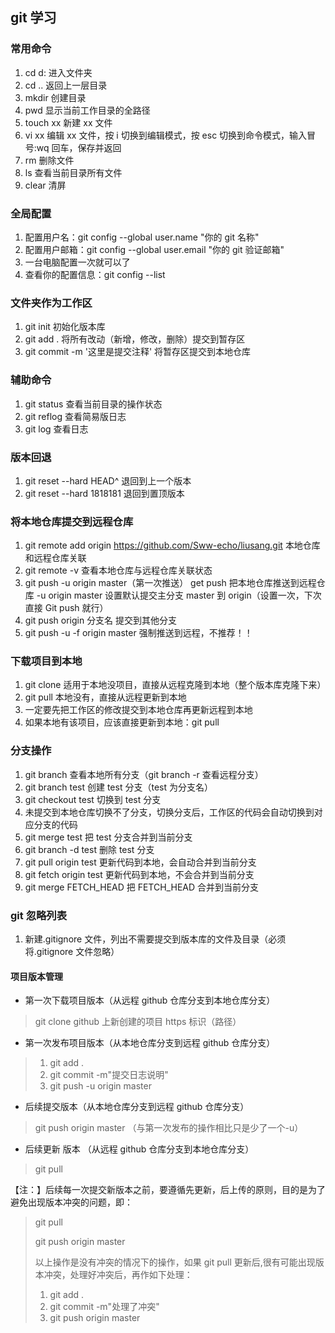 ## git 学习

### 常用命令

1. cd d: 进入文件夹
2. cd .. 返回上一层目录
3. mkdir 创建目录
4. pwd 显示当前工作目录的全路径
5. touch xx 新建 xx 文件
6. vi xx 编辑 xx 文件，按 i 切换到编辑模式，按 esc 切换到命令模式，输入冒号:wq 回车，保存并返回
7. rm 删除文件
8. ls 查看当前目录所有文件
9. clear 清屏

### 全局配置

1. 配置用户名：git config --global user.name "你的 git 名称"
2. 配置用户邮箱：git config --global user.email "你的 git 验证邮箱"
3. 一台电脑配置一次就可以了
4. 查看你的配置信息：git config --list

### 文件夹作为工作区

1. git init 初始化版本库
2. git add . 将所有改动（新增，修改，删除）提交到暂存区
3. git commit -m '这里是提交注释' 将暂存区提交到本地仓库

### 辅助命令

1. git status 查看当前目录的操作状态
2. git reflog 查看简易版日志
3. git log 查看日志

### 版本回退

1. git reset --hard HEAD^ 退回到上一个版本
2. git reset --hard 1818181 退回到置顶版本

### 将本地仓库提交到远程仓库

1. git remote add origin https://github.com/Sww-echo/liusang.git 本地仓库和远程仓库关联
2. git remote -v 查看本地仓库与远程仓库关联状态
3. git push -u origin master（第一次推送）
   get push 把本地仓库推送到远程仓库
   -u origin master 设置默认提交主分支 master 到 origin（设置一次，下次直接 Git push 就行）
4. git push origin 分支名 提交到其他分支
5. git push -u -f origin master 强制推送到远程，不推荐！！

### 下载项目到本地

1. git clone 适用于本地没项目，直接从远程克隆到本地（整个版本库克隆下来）
2. git pull 本地没有，直接从远程更新到本地
3. 一定要先把工作区的修改提交到本地仓库再更新远程到本地
4. 如果本地有该项目，应该直接更新到本地：git pull

### 分支操作

1. git branch 查看本地所有分支（git branch -r 查看远程分支）
2. git branch test 创建 test 分支（test 为分支名）
3. git checkout test 切换到 test 分支
4. 未提交到本地仓库切换不了分支，切换分支后，工作区的代码会自动切换到对应分支的代码
5. git merge test 把 test 分支合并到当前分支
6. git branch -d test 删除 test 分支
7. git pull origin test 更新代码到本地，会自动合并到当前分支
8. git fetch origin test 更新代码到本地，不会合并到当前分支
9. git merge FETCH_HEAD 把 FETCH_HEAD 合并到当前分支

### git 忽略列表

1. 新建.gitignore 文件，列出不需要提交到版本库的文件及目录（必须将.gitignore 文件忽略）

#### 项目版本管理

- 第一次下载项目版本（从远程 github 仓库分支到本地仓库分支）

> git clone github 上新创建的项目 https 标识（路径）

- 第一次发布项目版本（从本地仓库分支到远程 github 仓库分支）

> 1. git add .
> 2. git commit -m"提交日志说明"
> 3. git push -u origin master

- 后续提交版本（从本地仓库分支到远程 github 仓库分支）

> git push origin master （与第一次发布的操作相比只是少了一个-u）

- 后续更新 版本 （从远程 github 仓库分支到本地仓库分支）

> git pull

【注：】后续每一次提交新版本之前，要遵循先更新，后上传的原则，目的是为了避免出现版本冲突的问题，即：

> git pull
>
> git push origin master
>
> 以上操作是没有冲突的情况下的操作，如果 git pull 更新后,很有可能出现版本冲突，处理好冲突后，再作如下处理：
>
> 1. git add .
> 2. git commit -m"处理了冲突"
> 3. git push origin master
